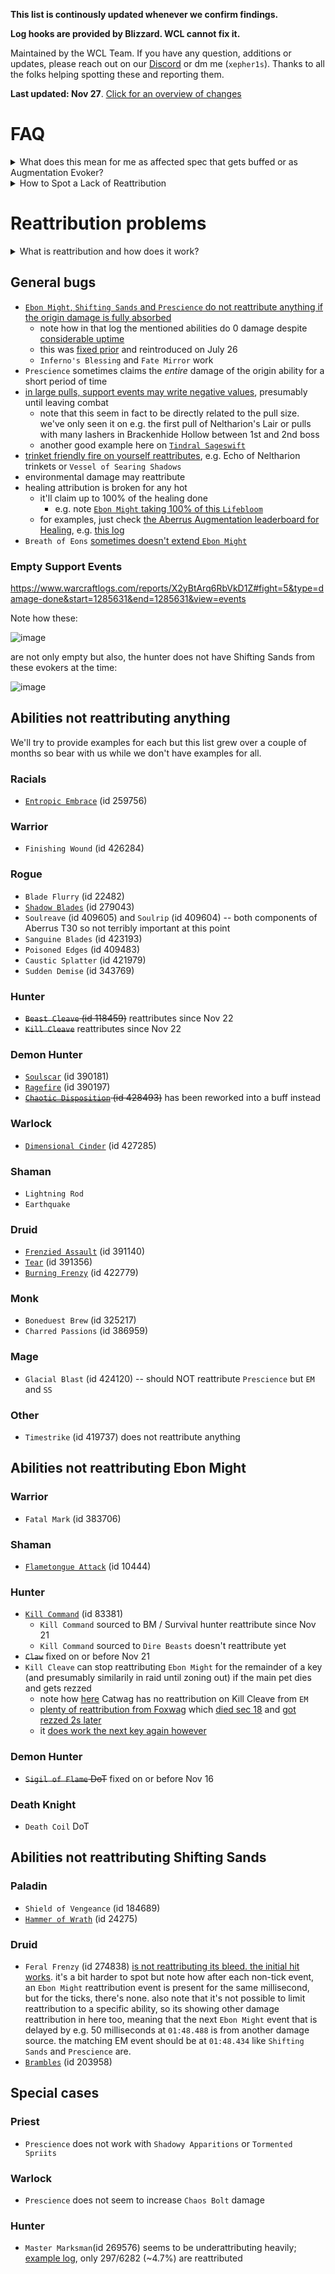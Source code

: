 **This list is continously updated whenever we confirm findings.**

**Log hooks are provided by Blizzard. WCL cannot fix it.**

Maintained by the WCL Team. If you have any question, additions or updates, please reach out on our [Discord](https://discord.gg/5ebPJSsy5y) or dm me (`xepher1s`).
Thanks to all the folks helping spotting these and reporting them.

**Last updated: Nov 27**. [Click for an overview of changes](https://gist.github.com/ljosberinn/a2f08a53cfe8632a18350eea44e9da3e/revisions)

# FAQ

<details>
  <summary>What does this mean for me as affected spec that gets buffed or as Augmentation Evoker?</summary>

  Basically, this inflates the buffed players throughput. Not all of what they owe to the buffing Evoker gets reassigned because the combat log simply doesn't tell us.
  
  As example, one week they may get buffed by 2 Evokers and will have a good parse as result. The next week, they perform at around the same level, but don't get buffed at all. Their resulting performance will be (possibly significantly) worse because they are competing with players that may have dedicated Evokers buffing them specifically or accidentally, and of course their past self.
  
  **Why is this problematic?** Depending on the degree of lack of reattribution, both parties have a significantly harder time to evaluate their performance:
  - the Evokers throughput is combined into other players throughput making it harder to tell who is a good target to buff & when & why
  - other players throughput is inflated making it harder for them to e.g. compare cooldown windows
 
  Depending on factors such as tuning, raid composition and individual player skill it may however be the better play to intentionally buff badly reattributing specs. After all, what matters is that you contribute to downing that boss.
</details>

<details>
  <summary>How to Spot a Lack of Reattribution</summary>
  
  - obviously the first step is to make sure the player received any buffs. theres multiple ways to do so but the easiest is to just hover a players throughput column and see whether it has a tooltip:

  ![image](https://user-images.githubusercontent.com/29307652/281195244-3c565dfd-9655-42bf-bfa2-fb2fbc70326d.png)
  
  - if not, then this player was not buffed at all.  
  - if so, click the buffed player and hover the DPS column. for a reattributing ability, it should look similar to this depending on how frequently they were buffed:
  
  ![image](https://user-images.githubusercontent.com/29307652/281191522-632af644-10ff-4935-9cbf-a229d21c3ba9.png)
  
  - an ability not reattributing simply wont have this tooltip
  
  ![image](https://user-images.githubusercontent.com/29307652/281191638-5bba54ab-d0ba-4289-b462-931a4dd6764e.png)
  
  - now this is a bit more tricky. each ability that reattributes should have a reattributing event basically _directly_ after the initial event. there may be minor delay but usually they are share the same timestamp.
  
  - **do note that certain things are expected to not reattribute, most notably all non-class/spec specific spells shouldn't, e.g. trinkets or embellishments**
  
</details>

# Reattribution problems

<details>
  <summary>What is reattribution and how does it work?</summary>
  
  Reattribution is what we call the process of reassigning throughput from a buffed player to the implicit origin, the buffing Evoker.

  Blizzard themselves are providing the tools for this via the combat log file. Addons in game have also access to _a_ combat log, but it sees different things than what's in the file. Addons however have no access to the file, which is why addons cannot reattribute ingame.

  **How does it work?**

  The process is relatively simple, but this is technical so buckle up. The combat log is effectively just a text file, each line is an event and events come in different sizes and shapes, for example `SPELL_DAMAGE` or `ENCOUNTER_START`.

  Let's start with an unbuffed player and how a simplified combat log could look for them:

  ```sh
  1, SPELL_DAMAGE, Vollmer-Ragnaros, 120, 20, 1
  ```

  which translates to:

  ```sh
  timestamp: 1
  type: SPELL_DAMAGE
  player: Vollmer-Ragnaros
  damage done: 120
  mitigated: 20
  ability id: 1
  ```

  In above example, Vollmer used ability 1 (melee) to do 120 damage of which 20 were mitigated, so 100 effective damage.

  If Vollmer would've been buffed, it'd look like this:

  ```sh
  1, SPELL_DAMAGE, Vollmer-Ragnaros, 138, 23, 1
  1, SPELL_DAMAGE_SUPPORT, Xephyris-Blackrock, Vollmer-Ragnaros, 18, 3, 395152
  ```
  which translates to:

  ```sh
  timestamp: 1
  type: SPELL_DAMAGE_SUPPORT
  player: Xephyris-Blackrock
  buffed player: Vollmer-Ragnaros
  damage done: 18
  mitigated: 3
  ability id: 395152
  ```

  which states that Xephyris did 18 damage via the spell 395152 (`Ebon Might`), which in turn means, these 18 should be deducated from Vollmer (138 - 18 => 120 like before).

  The ongoing reattribution issues have multiple facettes:
  - events missing entirely: a specific spell scales with main stat but simply doesn't result in _SUPPORT events
    - there's subcases of spells that should conditionally reattribute but currently don't. e.g. shadow priest will do more damage via `Shadowy Apparitions` via a [talent](https://www.wowhead.com/spell=391284/tormented-spirits) because of procs from crit. some of these crits will be due to `Prescience`. Thus some `Shadowy Apparitions` damage should be reattributed. This is likely not as straight forward as just main stat scaling and also probably within the margin of error in the grand scope. 
  - events missing for a specific buff: a specific spells scales with main stat and should reattribute e.g. Ebon Might, but doesn't. the spell properly reattributes for Prescience however
  - events sometimes missing, e.g. under specific circumstances: a specific spell doesn't reattribute all the time but should, e.g. fully absorbed hits don't reattribute currently (see below)
  - events claiming too much: a specific spell claims _very obviously_ too much, e.g. 100% of the origin events value
  - events claiming too little: a specific spell claims _very obviously_ too little, e.g. negative values
  - events effectively empty: a specific spell (sometimes) simply has no value. not 0, just no value at all
  - events sent when they shouldn't: the player isn't buffed anymore and hasn't been for a considerable time so it can't be projectiles being fired when a buff was still present
  
</details>

## General bugs

- [`Ebon Might`, `Shifting Sands` and `Prescience` do not reattribute anything if the origin damage is fully absorbed](https://www.warcraftlogs.com/reports/23ncHaKrhQRzVvMW#fight=41&type=damage-done&pull=9&source=2&target=433)
  - note how in that log the mentioned abilities do 0 damage despite [considerable uptime](https://www.warcraftlogs.com/reports/23ncHaKrhQRzVvMW#fight=41&type=auras&pull=9&pins=2%24Off%24%23244F4B%24expression%24ability.name%20in%20(%22Prescience%22,%20%22Ebon%20Might%22,%20%22Shifting%20Sands%22)&options=2)
  -  this was [fixed prior](https://www.warcraftlogs.com/reports/YKkcZCRqwrfJHyVL#fight=2&type=damage-done&pull=14&translate=true&source=44) and reintroduced on July 26
  -  `Inferno's Blessing` and `Fate Mirror` work
- `Prescience` sometimes claims the _entire_ damage of the origin ability for a short period of time
- [in large pulls, support events may write negative values](https://www.warcraftlogs.com/reports/23ncHaKrhQRzVvMW#fight=47&type=damage-done&pins=2%24Off%24%23244F4B%24expression%24effectiveDamage%20%3C%200&view=events), presumably until leaving combat
  - note that this seem in fact to be directly related to the pull size. we've only seen it on e.g. the first pull of Neltharion's Lair or pulls with many lashers in Brackenhide Hollow between 1st and 2nd boss
  - another good example here on [`Tindral Sageswift`](https://www.warcraftlogs.com/reports/Q4cz7XTKg9F1BZGM#fight=41&type=damage-done&pins=2%24Off%24%23244F4B%24expression%24effectiveDamage%20%3C%200&view=events)
- [trinket friendly fire on yourself reattributes](https://www.warcraftlogs.com/reports/zCdypcK83xaLvfnh#fight=67&type=summary&view=events&start=11609328&end=11613883&pins=2%24Off%24%23244F4B%24expression%24(target.name%20%3D%20%22Gigadb%22%20or%20supportedActor.name%20%3D%20%22Gigadb%22)%20and%20ability.id%20in%20(401394,%20413984)%20and%20target.name%20!%3D%20%22Magmorax%22), e.g. Echo of Neltharion trinkets or `Vessel of Searing Shadows`
- environmental damage may reattribute
- healing attribution is broken for any hot
  - it'll claim up to 100% of the healing done
    - e.g. note [`Ebon Might` taking 100% of this `Lifebloom`](https://www.warcraftlogs.com/reports/V6dqjXHTyWGR8QMZ#fight=3&type=healing&translate=true&pins=2%24Off%24%23244F4B%24expression%24((ability.name%20%3D%20%22Lifebloom%22%20and%20source.name%20%3D%20%22%E8%8E%AB%E5%84%8D%E5%84%8D%22)%20or%20supportedActor.name%20%3D%20%22%E8%8E%AB%E5%84%8D%E5%84%8D%22)%20and%20effectiveHealing%20%3E%200&view=events&start=219857&end=222827)
  - for examples, just check [the Aberrus Augmentation leaderboard for Healing](https://www.warcraftlogs.com/zone/rankings/33#class=Evoker&spec=Augmentation&partition=4&metric=hps), e.g. [this log](https://www.warcraftlogs.com/reports/V6dqjXHTyWGR8QMZ#fight=3&type=healing&translate=true)
- `Breath of Eons` [sometimes doesn't extend `Ebon Might`](https://www.warcraftlogs.com/reports/Q4cz7XTKg9F1BZGM#fight=57&pull=14&type=summary&start=42619579&end=42626637&pins=0%24Separate%24%23244F4B%24casts%240%240.0.0.Any%24176244533.0.0.Evoker%24true%240.0.0.Any%24false%24403631%5E0%24Separate%24%23909049%24auras-gained%240%240.0.0.Any%240.0.0.Any%24true%240.0.0.Any%24false%24395152%5E2%24Off%24%23a04D8A%24expression%24ability.name%20in%20(%22Breath%20of%20Eons%22,%20%22Ebon%20Might%22)%20and%20type%20not%20in%20(%22heal%22,%20%22damage%22)&view=events)

### Empty Support Events

https://www.warcraftlogs.com/reports/X2yBtArq6RbVkD1Z#fight=5&type=damage-done&start=1285631&end=1285631&view=events

Note how these:

![image](https://user-images.githubusercontent.com/29307652/278869773-8a64de12-f409-458a-b693-4cf0bc7891e3.png)

are not only empty but also, the hunter does not have Shifting Sands from these evokers at the time:

![image](https://user-images.githubusercontent.com/29307652/278869767-2e4e5e6b-9f30-4c5c-991a-073a8e12a1a5.png)

## Abilities not reattributing anything

We'll try to provide examples for each but this list grew over a couple of months so bear with us while we don't have examples for all.

### Racials
- [`Entropic Embrace`](https://www.warcraftlogs.com/reports/GJAgTzhHRf6pVcbk#fight=22&type=damage-done&pins=0%24Separate%24%23909049%24auras-gained%240%240.0.0.Any%240.0.0.Any%24true%24682167.0.0.Rogue%24false%24395152%5E0%24Separate%24%23a04D8A%24auras-gained%240%240.0.0.Any%240.0.0.Any%24true%24682167.0.0.Rogue%24false%24410089%5E0%24Separate%24%23DF5353%24auras-gained%240%240.0.0.Any%240.0.0.Any%24true%24682167.0.0.Rogue%24false%24413984%5E0%24Separate%24rgb(78%25,%2061%25,%2043%25)%24damage%240%240.0.0.Any%24682167.0.0.Rogue%24true%240.0.0.Any%24false%24259756%5E2%24Off%24rgb(78%25,%2061%25,%2043%25)%24expression%24supportedActor.name%20%3D%20%22Zaese%22%20or%20source.name%20%3D%20%22Zaese%22&source=3&view=events&start=3149340&end=3152340) (id 259756)

### Warrior
- `Finishing Wound` (id 426284)

### Rogue
- `Blade Flurry` (id 22482)
- [`Shadow Blades`](https://www.warcraftlogs.com/reports/GJAgTzhHRf6pVcbk#fight=22&type=damage-done&source=3&pins=0%24Separate%24%23244F4B%24damage%240%240.0.0.Any%24682167.0.0.Rogue%24true%240.0.0.Any%24false%24279043%5E0%24Separate%24%23909049%24auras-gained%240%240.0.0.Any%240.0.0.Any%24true%24682167.0.0.Rogue%24false%24395152%5E0%24Separate%24%23a04D8A%24auras-gained%240%240.0.0.Any%240.0.0.Any%24true%24682167.0.0.Rogue%24false%24410089%5E0%24Separate%24%23DF5353%24auras-gained%240%240.0.0.Any%240.0.0.Any%24true%24682167.0.0.Rogue%24false%24413984%5E2%24Off%24rgb(78%25,%2061%25,%2043%25)%24expression%24supportedActor.name%20%3D%20%22Zaese%22%20or%20source.name%20%3D%20%22Zaese%22&start=3149318&end=3152319&view=events) (id 279043)
- `Soulreave` (id 409605) and `Soulrip` (id 409604) -- both components of Aberrus T30 so not terribly important at this point
- `Sanguine Blades` (id 423193)
- `Poisoned Edges` (id 409483)
- `Caustic Splatter` (id 421979)
- `Sudden Demise` (id 343769)

### Hunter
- ~~`Beast Cleave` (id 118459)~~ reattributes since Nov 22
- ~~`Kill Cleave`~~ reattributes since Nov 22

### Demon Hunter
- [`Soulscar`](https://www.warcraftlogs.com/reports/GJAgTzhHRf6pVcbk#fight=22&type=damage-done&source=3&pins=0%24Separate%24%23244F4B%24auras-gained%240%240.0.0.Any%240.0.0.Any%24true%24684609.0.0.DemonHunter%24false%24395152%5E0%24Separate%24%23909049%24damage%240%240.0.0.Any%24684609.0.0.DemonHunter%24true%240.0.0.Any%24false%24390181%5E2%24Off%24%23a04D8A%24expression%24supportedActor.name%20%3D%20%22Senkets%C3%BC%22%20or%20source.name%20%3D%20%22Senkets%C3%BC%22&view=events&start=3146230&end=3149231) (id 390181)
- [`Ragefire`](https://www.warcraftlogs.com/reports/GJAgTzhHRf6pVcbk#fight=22&type=damage-done&source=3&pins=0%24Separate%24%23244F4B%24auras-gained%240%240.0.0.Any%240.0.0.Any%24true%24684609.0.0.DemonHunter%24false%24395152%5E0%24Separate%24%23909049%24damage%240%240.0.0.Any%24684609.0.0.DemonHunter%24true%240.0.0.Any%24false%24390197%5E2%24Off%24%23a04D8A%24expression%24supportedActor.name%20%3D%20%22Senkets%C3%BC%22%20or%20source.name%20%3D%20%22Senkets%C3%BC%22&view=events&start=3158592&end=3161593) (id 390197)
- ~~[`Chaotic Disposition`](https://www.warcraftlogs.com/reports/GJAgTzhHRf6pVcbk#fight=15&type=damage-done&source=3&pins=0%24Separate%24%23909049%24auras-gained%240%240.0.0.Any%240.0.0.Any%24true%24693120.0.0.DemonHunter%24false%24395152%5E0%24Separate%24%23909049%24damage%240%240.0.0.Any%24693120.0.0.DemonHunter%24true%240.0.0.Any%24false%24428493%5E2%24Off%24%23a04D8A%24expression%24supportedActor.name%20%3D%20%22Neosferus%22%20or%20source.name%20%3D%20%22Neosferus%22&start=1901054&end=1907738&ability=395152&view=events) (id 428493)~~ has been reworked into a buff instead

### Warlock
- [`Dimensional Cinder`](https://www.warcraftlogs.com/reports/GJAgTzhHRf6pVcbk#fight=22&type=damage-done&source=3&pins=0%24Separate%24%23244F4B%24damage%240%240.0.0.Any%24694020.0.0.Warlock%24true%240.0.0.Any%24false%24427285%5E0%24Separate%24%23909049%24auras-gained%240%240.0.0.Any%240.0.0.Any%24true%24694020.0.0.Warlock%24false%24395152%5E0%24Separate%24%23a04D8A%24auras-gained%240%240.0.0.Any%240.0.0.Any%24true%24694020.0.0.Warlock%24false%24410089%5E2%24Off%24%23DF5353%24expression%24supportedActor.name%20%3D%20%22Romchutwo%22%20or%20source.name%20%3D%20%22Romchutwo%22&view=events&start=3149342&end=3152342) (id 427285)

### Shaman
- `Lightning Rod`
- `Earthquake`

### Druid
- [`Frenzied Assault`](https://www.warcraftlogs.com/reports/GJAgTzhHRf6pVcbk#fight=22&type=damage-done&source=3&pins=0%24Separate%24%23244F4B%24damage%240%240.0.0.Any%24614276.0.0.Druid%24true%240.0.0.Any%24false%24391140%5E0%24Off%24%23909049%24auras-gained%240%240.0.0.Any%240.0.0.Any%24true%24614276.0.0.Druid%24false%24395152%5E0%24Off%24%23a04D8A%24auras-gained%240%240.0.0.Any%240.0.0.Any%24true%24614276.0.0.Druid%24false%24413984%5E2%24Off%24%23DF5353%24expression%24supportedActor.name%20%3D%20%22Acessa%22%20%20or%20source.name%20%3D%20%22Acessa%22&view=events&start=3151735&end=3154735) (id 391140)
- [`Tear`](https://www.warcraftlogs.com/reports/GJAgTzhHRf6pVcbk#fight=22&type=damage-done&source=3&pins=0%24Separate%24%23244F4B%24damage%240%240.0.0.Any%24614276.0.0.Druid%24true%240.0.0.Any%24false%24391356%5E0%24Separate%24%23909049%24auras-gained%240%240.0.0.Any%240.0.0.Any%24true%24614276.0.0.Druid%24false%24395152%5E0%24Separate%24%23a04D8A%24auras-gained%240%240.0.0.Any%240.0.0.Any%24true%24614276.0.0.Druid%24false%24413984%5E2%24Off%24%23DF5353%24expression%24supportedActor.name%20%3D%20%22Acessa%22%20or%20source.name%20%3D%20%22Acessa%22&view=events&start=3167893&end=3170894&eventstart=3169134) (id 391356)
- [`Burning Frenzy`](https://www.warcraftlogs.com/reports/GJAgTzhHRf6pVcbk#fight=22&type=damage-done&source=3&pins=0%24Separate%24%23244F4B%24damage%240%240.0.0.Any%24614276.0.0.Druid%24true%240.0.0.Any%24false%24422779%5E0%24Off%24%23909049%24auras-gained%240%240.0.0.Any%240.0.0.Any%24true%24614276.0.0.Druid%24false%24395152%5E0%24Off%24%23a04D8A%24auras-gained%240%240.0.0.Any%240.0.0.Any%24true%24614276.0.0.Druid%24false%24413984%5E2%24Off%24%23DF5353%24expression%24supportedActor.name%20%3D%20%22Acessa%22%20or%20source.name%20%3D%20%22Acessa%22&view=events&start=3151804&end=3154805) (id 422779)

### Monk
- `Boneduest Brew` (id 325217)
- `Charred Passions` (id 386959)

### Mage
- `Glacial Blast` (id 424120) -- should NOT reattribute `Prescience` but `EM` and `SS`

### Other
- `Timestrike` (id 419737) does not reattribute anything

## Abilities not reattributing Ebon Might

### Warrior
- `Fatal Mark` (id 383706)

### Shaman
- [`Flametongue Attack`](https://www.warcraftlogs.com/reports/Q4cz7XTKg9F1BZGM#fight=41&type=damage-done&pins=0%24Separate%24%23244F4B%24auras-gained%240%240.0.0.Any%240.0.0.Any%24true%24175883852.0.0.Shaman%24false%24395152%5E2%24Off%24%23909049%24expression%24(source.name%20%3D%20%22Avesone%22%20and%20ability.name%20%3D%20%22Flametongue%20Attack%22)%20or%20supportedActor.name%20%3D%20%22Avesone%22&start=31890610&end=31923888&view=events) (id 10444)

### Hunter
- [`Kill Command`](https://www.warcraftlogs.com/reports/GJAgTzhHRf6pVcbk#fight=10&type=damage-done&start=1190659&end=1193759&source=24&view=events&ability=83381&pins=0%24Off%24%23244F4B%24auras-gained%240%240.0.0.Any%240.0.0.Any%24true%240.0.0.Any%24false%24395152%5E0%24Off%24%23909049%24damage%240%240.0.0.Any%240.0.0.Any%24true%240.0.0.Any%24false%24395152%5E2%24Off%24%23a04D8A%24expression%24supportedActor.name%20%3D%20%22Jabl%22%20or%20source.name%20in%20(%22Jabl%22,%20%22Bloodgullet%22,%20%22Thickboy%22)&by=ability) (id 83381)
  - `Kill Command` sourced to BM / Survival hunter reattribute since Nov 21
  - `Kill Command` sourced to `Dire Beasts` doesn't reattribute yet
- ~~`Claw`~~ fixed on or before Nov 21
- `Kill Cleave` can stop reattributing `Ebon Might` for the remainder of a key (and presumably similarily in raid until zoning out) if the main pet dies and gets rezzed
  - note how [here](https://www.warcraftlogs.com/reports/pKrJvxTkYHabQcDf#fight=8&type=damage-done&source=15) Catwag has no reattribution on Kill Cleave from `EM`
  - [plenty of reattribution from Foxwag](https://www.warcraftlogs.com/reports/pKrJvxTkYHabQcDf#fight=8&type=damage-done&source=14) which [died sec 18](https://www.warcraftlogs.com/reports/pKrJvxTkYHabQcDf#fight=8&type=summary&pins=2%24Off%24%23244F4B%24expression%24type%20%3D%20"death"&view=events) and [got rezzed 2s later](https://www.warcraftlogs.com/reports/pKrJvxTkYHabQcDf#fight=8&type=casts&view=events&source=12&ability=982)
  - it [does work the next key again however](https://www.warcraftlogs.com/reports/pKrJvxTkYHabQcDf#fight=11&type=damage-done&source=12)

### Demon Hunter
- ~~`Sigil of Flame` DoT~~ fixed on or before Nov 16

### Death Knight
- `Death Coil` DoT

## Abilities not reattributing Shifting Sands

### Paladin
- `Shield of Vengeance` (id 184689)
- [`Hammer of Wrath`](https://www.warcraftlogs.com/reports/Q4cz7XTKg9F1BZGM#fight=10&type=damage-done&source=295) (id 24275)

### Druid
- `Feral Frenzy` (id 274838) [is not reattributing its bleed. the initial hit works](https://www.warcraftlogs.com/reports/QgNV8PZ6KxMCFyvD#fight=50&type=damage-done&pins=0%24Separate%24%23244F4B%24auras-gained%240%240.0.0.Any%240.0.0.Any%24true%24174431619.0.0.Druid%24false%24395152%5E0%24Separate%24%23909049%24auras-gained%240%240.0.0.Any%240.0.0.Any%24true%24174431619.0.0.Druid%24false%24413984%5E0%24Separate%24%23a04D8A%24casts%240%240.0.0.Any%24174431619.0.0.Druid%24true%240.0.0.Any%24false%24274837%5E2%24Off%24%23DF5353%24expression%24(source.name%20%3D%20%22Guiltyas%22%20and%20ability.name%20%3D%20%22Feral%20Frenzy%22)%20or%20supportedActor.name%20%3D%20%22Guiltyas%22&view=events&start=5028349&end=5034926&eventstart=5029901). it's a bit harder to spot but note how after each non-tick event, an `Ebon Might` reattribution event is present for the same millisecond, but for the ticks, there's none. also note that it's not possible to limit reattribution to a specific ability, so its showing other damage reattribution in here too, meaning that the next `Ebon Might` event that is delayed by e.g. 50 milliseconds at `01:48.488` is from another damage source. the matching EM event should be at `01:48.434` like `Shifting Sands` and `Prescience` are.
- [`Brambles`](https://www.warcraftlogs.com/reports/kwZ6XztvhKa4Gj81#fight=3&type=damage-done&pull=1&pins=0%24Separate%24%23244F4B%24auras-gained%240%240.0.0.Any%240.0.0.Any%24true%24207209715.0.0.Druid%24false%24395152%5E2%24Off%24%23909049%24expression%24(source.name%20%3D%20%22Mubz%22%20and%20ability.name%20%3D%20%22Brambles%22)%20or%20supportedActor.name%20%3D%20%22Mubz%22&view=events&start=532522&end=579620) (id 203958)


## Special cases

### Priest
- `Prescience` does not work with `Shadowy Apparitions` or `Tormented Spriits`

### Warlock
- `Prescience` does not seem to increase `Chaos Bolt` damage

### Hunter
- `Master Marksman`(id 269576) seems to be underattributing heavily; [example log](https://www.warcraftlogs.com/reports/PVnpY12WzgNr83RT#fight=last&type=damage-done&source=106), only 297/6282 (~4.7%) are reattributed